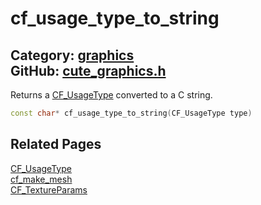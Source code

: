 # cf_usage_type_to_string

Category: [graphics](https://github.com/RandyGaul/cute_framework/blob/master/docs/api_reference?id=graphics)  
GitHub: [cute_graphics.h](https://github.com/RandyGaul/cute_framework/blob/master/include/cute_graphics.h)  
---

Returns a [CF_UsageType](https://github.com/RandyGaul/cute_framework/blob/master/docs/graphics/cf_usagetype.md) converted to a C string.

```cpp
const char* cf_usage_type_to_string(CF_UsageType type)
```

## Related Pages

[CF_UsageType](https://github.com/RandyGaul/cute_framework/blob/master/docs/graphics/cf_usagetype.md)  
[cf_make_mesh](https://github.com/RandyGaul/cute_framework/blob/master/docs/graphics/cf_make_mesh.md)  
[CF_TextureParams](https://github.com/RandyGaul/cute_framework/blob/master/docs/graphics/cf_textureparams.md)  
